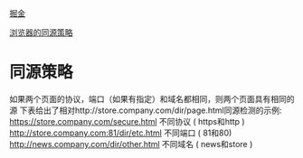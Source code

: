 [掘金](https://juejin.im/entry/5b4d4721f265da0f926b78c8?utm_source=gold_browser_extension)

[浏览器的同源策略](https://developer.mozilla.org/zh-CN/docs/Web/Security/Same-origin_policy)

# 同源策略
如果两个页面的协议，端口（如果有指定）和域名都相同，则两个页面具有相同的源
下表给出了相对http://store.company.com/dir/page.html同源检测的示例:
https://store.company.com/secure.html  不同协议 ( https和http )
http://store.company.com:81/dir/etc.html  不同端口 ( 81和80)
http://news.company.com/dir/other.html 不同域名 ( news和store )


